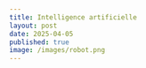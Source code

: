 ```yaml
---
title: Intelligence artificielle
layout: post
date: 2025-04-05
published: true
image: /images/robot.png
---
```

